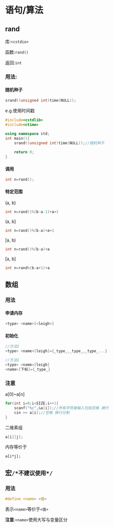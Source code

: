 # 语句/算法

## rand

库:`<cstdio>`

函数:`rand()`

返回:`int`



### 用法:

#### 随机种子

```c++
srand((unsigned int)time(NULL));
```

e.g.使用时间戳

```c++
#include<cstdlib>
#include<ctime>

using namespace std;
int main(){
	srand((unsigned int)time(NULL));//随机种子
    
	return 0;
}
```

#### 调用

```c++
int n=rand();
```

#### 特定范围

(a, b)

```c++
int n=rand()%(b-a-1)+a+1
```

(a, b]

```c++
int n=rand()%(b-a)+a+1
```

[a, b)

```c++
int n=rand()%(b-a)+a
```

[a, b]

```c++
int n=rand%(b-a+1)+a
```

## 数组

### 用法

#### 申请内存

```c++
<type> <name>[<leigh>]
```

#### 初始化

```c++
//方法1
<type> <name>[leigh]={_type_,_type_,_type_...}

//方法1
<type> <name>[leigh]
<name>[下标]={_type_}
```

### 注意

a[0]~a[n]

```c++
for(int i=0;i<SIZE;i++){
	scanf("%c",&a[i]);//所有字符被输入包括空格 换行
	cin >> a[i];//空格 换行分割
}
```

二维素组

```c++
a[i][j];
```

内存等价于

```
a[i*j];
```



## 宏`/*不建议使用*/`

### 用法

```c++
#define <name> <值>
```

表示`<name>`等价于`<值>`

**注意**:`<name>`使用大写与变量区分

